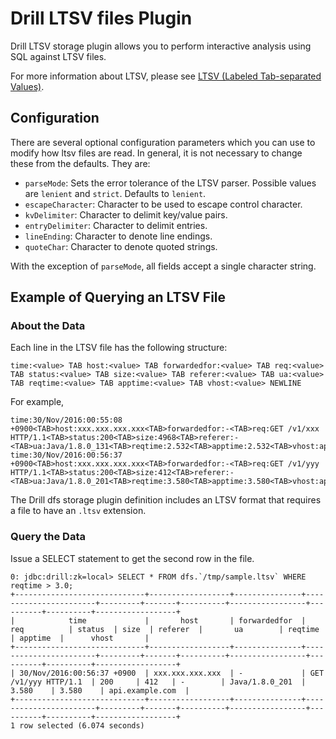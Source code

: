 # Drill LTSV files Plugin

Drill LTSV storage plugin allows you to perform interactive analysis using SQL against LTSV files.

For more information about LTSV, please see [LTSV (Labeled Tab-separated Values)](http://ltsv.org/).

## Configuration
There are several optional configuration parameters which you can use to modify how ltsv files are read.  In general, it is not necessary to change these from the defaults.  They are:

* `parseMode`: Sets the error tolerance of the LTSV parser.  Possible values are `lenient` and `strict`.  Defaults to `lenient`.
* `escapeCharacter`: Character to be used to escape control character.
* `kvDelimiter`: Character to delimit key/value pairs.
* `entryDelimiter`: Character to delimit entries.
* `lineEnding`: Character to denote line endings.
* `quoteChar`: Character to denote quoted strings.

With the exception of `parseMode`, all fields accept a single character string.

## Example of Querying an LTSV File

### About the Data

Each line in the LTSV file has the following structure:

```
time:<value> TAB host:<value> TAB forwardedfor:<value> TAB req:<value> TAB status:<value> TAB size:<value> TAB referer:<value> TAB ua:<value> TAB reqtime:<value> TAB apptime:<value> TAB vhost:<value> NEWLINE
```

For example,

```
time:30/Nov/2016:00:55:08 +0900<TAB>host:xxx.xxx.xxx.xxx<TAB>forwardedfor:-<TAB>req:GET /v1/xxx HTTP/1.1<TAB>status:200<TAB>size:4968<TAB>referer:-<TAB>ua:Java/1.8.0_131<TAB>reqtime:2.532<TAB>apptime:2.532<TAB>vhost:api.example.com
time:30/Nov/2016:00:56:37 +0900<TAB>host:xxx.xxx.xxx.xxx<TAB>forwardedfor:-<TAB>req:GET /v1/yyy HTTP/1.1<TAB>status:200<TAB>size:412<TAB>referer:-<TAB>ua:Java/1.8.0_201<TAB>reqtime:3.580<TAB>apptime:3.580<TAB>vhost:api.example.com
```

The Drill dfs storage plugin definition includes an LTSV format that requires a file to have an `.ltsv` extension.

### Query the Data

Issue a SELECT statement to get the second row in the file.

```
0: jdbc:drill:zk=local> SELECT * FROM dfs.`/tmp/sample.ltsv` WHERE reqtime > 3.0;
+-----------------------------+------------------+---------------+-----------------------+---------+-------+----------+-----------------+----------+----------+------------------+
|            time             |       host       | forwardedfor  |          req          | status  | size  | referer  |       ua        | reqtime  | apptime  |      vhost       |
+-----------------------------+------------------+---------------+-----------------------+---------+-------+----------+-----------------+----------+----------+------------------+
| 30/Nov/2016:00:56:37 +0900  | xxx.xxx.xxx.xxx  | -             | GET /v1/yyy HTTP/1.1  | 200     | 412   | -        | Java/1.8.0_201  | 3.580    | 3.580    | api.example.com  |
+-----------------------------+------------------+---------------+-----------------------+---------+-------+----------+-----------------+----------+----------+------------------+
1 row selected (6.074 seconds)
```
